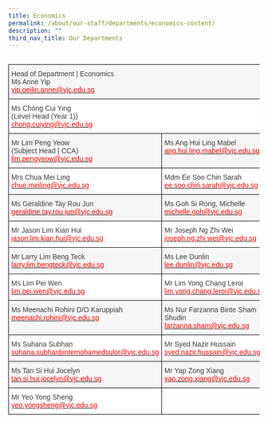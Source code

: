 ```yaml
---
title: Economics
permalink: /about/our-staff/departments/economics-content/
description: ""
third_nav_title: Our Departments
---
```

![]()
<style type="text/css">
.tg  {border-collapse:collapse;border-spacing:0;}
.tg td{border-color:black;border-style:solid;border-width:1px;font-family:Arial, sans-serif;font-size:14px;
  overflow:hidden;padding:10px 5px;word-break:normal;}
.tg th{border-color:black;border-style:solid;border-width:1px;font-family:Arial, sans-serif;font-size:14px;
  font-weight:normal;overflow:hidden;padding:10px 5px;word-break:normal;}
.tg .tg-dox4{background-color:#FFF;color:#3A3A3A;text-align:left;vertical-align:top}
.tg .tg-2k4o{background-color:#F5F6F5;color:#3A3A3A;text-align:left;vertical-align:top}
.tg .tg-0lax{text-align:left;vertical-align:top}
</style>
<table class="tg">
<thead>
  <tr>
    <th class="tg-2k4o" colspan="2"><span style="font-weight:inherit;font-style:inherit;color:#3A3A3A">Head of Department | Economics</span><br><span style="font-weight:inherit;font-style:inherit">Ms Anne Yip</span><br><a href="mailto:yip.oeilin.anne@vjc.edu.sg"><span style="font-weight:inherit;font-style:inherit;text-decoration:none;color:#FF0202;background-color:transparent">yip.oeilin.anne@vjc.edu.sg</span></a></th>
  </tr>
</thead>
<tbody>
  <tr>
    <td class="tg-dox4" colspan="2"><span style="font-weight:inherit;font-style:inherit">Ms Chong Cui Ying</span><br><span style="font-weight:inherit;font-style:inherit">(Level Head (Year 1))</span><br><a href="mailto:chong.cuiying@vjc.edu.sg"><span style="font-weight:inherit;font-style:inherit;text-decoration:none;color:#FF0202;background-color:transparent">chong.cuiying@vjc.edu.sg</span></a></td>
  </tr>
  <tr>
    <td class="tg-2k4o"><span style="font-weight:inherit;font-style:inherit">Mr Lim Peng Yeow</span><br><span style="font-weight:inherit;font-style:inherit">(Subject Head | CCA)</span><br><a href="mailto:lim.pengyeow@vjc.edu.sg"><span style="font-weight:inherit;font-style:inherit;text-decoration:none;color:#FF0202;background-color:transparent">lim.pengyeow@vjc.edu.sg</span></a></td>
    <td class="tg-2k4o"><span style="font-weight:inherit;font-style:inherit">Ms Ang Hui Ling Mabel</span><br><a href="mailto:ang.hui.ling.mabel@vjc.edu.sg"><span style="font-weight:inherit;font-style:inherit;text-decoration:none;color:#FF0202;background-color:transparent">ang.hui.ling.mabel@vjc.edu.sg</span></a></td>
  </tr>
  <tr>
    <td class="tg-dox4"><span style="font-weight:inherit;font-style:inherit">Mrs Chua Mei Ling</span><br><a href="mailto:chue.meiling@vjc.edu.sg"><span style="font-weight:inherit;font-style:inherit;text-decoration:none;color:#FF0202;background-color:transparent">chue.meiling@vjc.edu.sg</span></a></td>
    <td class="tg-dox4"><span style="font-weight:inherit;font-style:inherit">Mdm Ee Soo Chin Sarah</span><br><a href="mailto:ee.soo.chin.sarah@vjc.edu.sg"><span style="font-weight:inherit;font-style:inherit;text-decoration:none;color:#FF0202;background-color:transparent">ee.soo.chin.sarah@vjc.edu.sg</span></a></td>
  </tr>
  <tr>
    <td class="tg-2k4o"><span style="font-weight:inherit;font-style:inherit">Ms Geraldine Tay Rou Jun</span><br><a href="mailto:geraldine.tay.rou.jun@vjc.edu.sg"><span style="font-weight:inherit;font-style:inherit;text-decoration:none;color:#FF0202;background-color:transparent">geraldine.tay.rou.jun@vjc.edu.sg</span></a></td>
    <td class="tg-2k4o"><span style="font-weight:inherit;font-style:inherit">Ms Goh Si Rong, Michelle</span><br><a href="mailto:michelle.goh@vjc.edu.sg"><span style="font-weight:inherit;font-style:inherit;text-decoration:none;color:#FF0202;background-color:transparent">michelle.goh@vjc.edu.sg</span></a></td>
  </tr>
  <tr>
    <td class="tg-dox4"><span style="font-weight:inherit;font-style:inherit">Mr Jason Lim Kian Hui</span><br><a href="mailto:jason.lim.kian.hui@vjc.edu.sg"><span style="font-weight:inherit;font-style:inherit;text-decoration:none;color:#FF0202;background-color:transparent">jason.lim.kian.hui@vjc.edu.sg</span></a></td>
    <td class="tg-dox4"><span style="font-weight:inherit;font-style:inherit">Mr Joseph Ng Zhi Wei</span><br><a href="mailto:joseph.ng.zhi.wei@vjc.edu.sg"><span style="font-weight:inherit;font-style:inherit;text-decoration:none;color:#FF0202;background-color:transparent">joseph.ng.zhi.wei@vjc.edu.sg</span></a></td>
  </tr>
  <tr>
    <td class="tg-2k4o"><span style="font-weight:inherit;font-style:inherit">Mr Larry Lim Beng Teck</span><br><a href="mailto:larry.lim.bengteck@vjc.edu.sg"><span style="font-weight:inherit;font-style:inherit;text-decoration:none;color:#FF0202;background-color:transparent">larry.lim.bengteck@vjc.edu.sg</span></a></td>
    <td class="tg-2k4o"><span style="font-weight:inherit;font-style:inherit">Ms Lee Dunlin</span><br><a href="mailto:lee.dunlin@vjc.edu.sg"><span style="font-weight:inherit;font-style:inherit;text-decoration:none;color:#FF0202;background-color:transparent">lee.dunlin@vjc.edu.sg</span></a></td>
  </tr>
  <tr>
    <td class="tg-dox4"><span style="font-weight:inherit;font-style:inherit">Ms Lim Pei Wen</span><br><a href="mailto:lim.pei.wen@vjc.edu.sg"><span style="font-weight:inherit;font-style:inherit;text-decoration:none;color:#FF0202;background-color:transparent">lim.pei.wen@vjc.edu.sg</span></a></td>
    <td class="tg-dox4"><span style="font-weight:inherit;font-style:inherit">Mr Lim Yong Chang Leroi</span><br><a href="mailto:lim.yong.chang.leroi@vjc.edu.sg"><span style="font-weight:inherit;font-style:inherit;text-decoration:none;color:#FF0202;background-color:transparent">lim.yong.chang.leroi@vjc.edu.sg</span></a></td>
  </tr>
  <tr>
    <td class="tg-2k4o"><span style="font-weight:inherit;font-style:inherit">Ms Meenachi Rohini D/O Karuppiah</span><br><a href="mailto:meenachi.rohini@vjc.edu.sg"><span style="font-weight:inherit;font-style:inherit;text-decoration:none;color:#FF0202;background-color:transparent">meenachi.rohini@vjc.edu.sg</span></a></td>
    <td class="tg-2k4o"><span style="font-weight:inherit;font-style:inherit">Ms Nur Farzanna Binte Sham Shudin</span><br><a href="mailto:farzanna.sham@vjc.edu.sg"><span style="font-weight:inherit;font-style:inherit;text-decoration:none;color:#FF0202;background-color:transparent">farzanna.sham@vjc.edu.sg</span></a></td>
  </tr>
  <tr>
    <td class="tg-dox4"><span style="font-weight:inherit;font-style:inherit">Ms Suhana Subhan</span><br><a href="mailto:suhana.subhanbintemohamedsulor@vjc.edu.sg"><span style="font-weight:inherit;font-style:inherit;text-decoration:none;color:#FF0202;background-color:transparent">suhana.subhanbintemohamedsulor@vjc.edu.sg</span></a></td>
    <td class="tg-dox4"><span style="font-weight:inherit;font-style:inherit">Mr Syed Nazir Hussain</span><br><a href="mailto:syed.nazir.hussain@vjc.edu.sg"><span style="font-weight:inherit;font-style:inherit;text-decoration:none;color:#FF0202;background-color:transparent">syed.nazir.hussain@vjc.edu.sg</span></a></td>
  </tr>
  <tr>
    <td class="tg-2k4o"><span style="font-weight:inherit;font-style:inherit">Ms Tan Si Hui Jocelyn</span><br><a href="mailto:tan.si.hui.jocelyn@vjc.edu.sg"><span style="font-weight:inherit;font-style:inherit;text-decoration:none;color:#FF0202;background-color:transparent">tan.si.hui.jocelyn@vjc.edu.sg</span></a></td>
    <td class="tg-2k4o"><span style="font-weight:inherit;font-style:inherit">Mr Yap Zong Xiang</span><br><a href="mailto:yap.zong.xiang@vjc.edu.sg"><span style="font-weight:inherit;font-style:inherit;text-decoration:none;color:#FF0202;background-color:transparent">yap.zong.xiang@vjc.edu.sg</span></a></td>
  </tr>
  <tr>
    <td class="tg-dox4"><span style="font-weight:inherit;font-style:inherit">Mr Yeo Yong Sheng</span><br><a href="mailto:yeo.yongsheng@vjc.edu.sg"><span style="font-weight:inherit;font-style:inherit;text-decoration:none;color:#FF0202;background-color:transparent">yeo.yongsheng@vjc.edu.sg</span></a></td>
    <td class="tg-0lax"></td>
  </tr>
</tbody>
</table>
